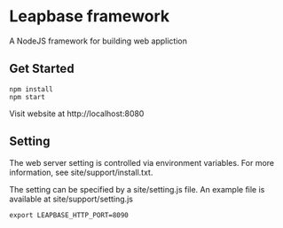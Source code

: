 Leapbase framework
==================

A NodeJS framework for building web appliction


Get Started
-----------

```
npm install 
npm start
```

Visit website at  http://localhost:8080


Setting
-------

The web server setting is controlled via environment variables.
For more information, see site/support/install.txt.

The setting can be specified by a site/setting.js file. An example file
is available at site/support/setting.js

```
export LEAPBASE_HTTP_PORT=8090
```
